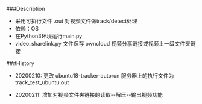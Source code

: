 ###Description
- 采用可执行文件 .out 对视频文件做track/detect处理
- 依赖：OS
- 在Python3环境运行main.py
- video_sharelink.py 文件保存 owncloud 视频分享链接或视频上一级文件夹链接 

###History
- 20200210:
更改 ubuntu18-tracker-autorun 服务器上的执行文件为track_test_ubuntu.out

- 20200211:
增加对视频文件夹链接的读取--解压--输出视频功能